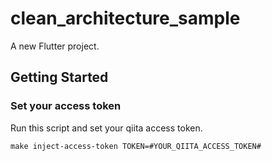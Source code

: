 # clean_architecture_sample

A new Flutter project.

## Getting Started

### Set your access token
Run this script and set your qiita access token.
```
make inject-access-token TOKEN=#YOUR_QIITA_ACCESS_TOKEN#
```